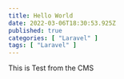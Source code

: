 ```yaml
---
title: Hello World
date: 2022-03-06T18:30:53.925Z
published: true
categories: [ "Laravel" ]
tags: [ "Laravel" ]
---
```

This is Test from the CMS